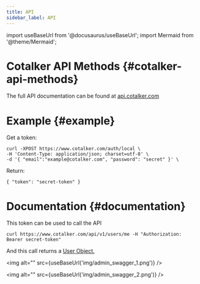 ```yaml
---
title: API
sidebar_label: API
---
```

import useBaseUrl from '@docusaurus/useBaseUrl'; 
import Mermaid from '@theme/Mermaid';

# Cotalker API Methods {#cotalker-api-methods}

The full API documentation can be found at [api.cotalker.com](https://www.cotalker.com/swagger/core/?key=woubtjf4olr0t4zgutuwn6scbcm6hd3qh1cgl5obmohpbm3mfublnwcvv67lodgjvd3h86s9ppshtvmf95gepsqh6nizq9liu7f)

# Example {#example}

Get a token:
```
curl -XPOST https://www.cotalker.com/auth/local \
-H 'Content-Type: application/json; charset=utf-8' \
-d '{ "email":"example@cotalker.com", "password": "secret" }' \
```
Return:
```
{ "token": "secret-token" }
``` 

# Documentation {#documentation}
This token can be used to call the API

```
curl https://www.cotalker.com/api/v1/users/me -H "Authorization: Bearer secret-token"
```
And this call returns a [User Object.](/docs/documentation/api/users/)

<img alt="" src={useBaseUrl('img/admin_swagger_1.png')} />

<img alt="" src={useBaseUrl('img/admin_swagger_2.png')} />
